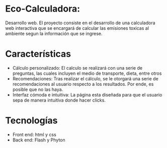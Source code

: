 # Eco-Calculadora: 
Desarrollo web. El proyecto consiste en el desarrollo de una calculadora web interactiva que se encargará de calcular las emisiones toxicas al ambiente segun la información que se ingrese.


# Características
- Cálculo personalizado: El calculo se realizará con una serie de preguntas, las cuales incluyen el medio de transporte, dieta, entre otros
- Recomendaciones: Tras realizar el cálculo, se le otorgará una serie de recomendaciones al usuario respecto a los resultados. Por ende, es posible que no las haya.
- Interfaz cómoda e intuitiva: La página esta diseñada para que el usuario sepa de manera intuitiva donde hacer clicks.


# Tecnologías
- Front end: html y css
- Back end: Flash y Phyton 
